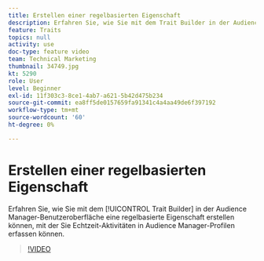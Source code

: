 ```yaml
---
title: Erstellen einer regelbasierten Eigenschaft
description: Erfahren Sie, wie Sie mit dem Trait Builder in der Audience Manager-Benutzeroberfläche eine regelbasierte Eigenschaft erstellen, mit der Sie Echtzeitaktivitäten in Audience Manager-Profilen erfassen können.
feature: Traits
topics: null
activity: use
doc-type: feature video
team: Technical Marketing
thumbnail: 34749.jpg
kt: 5290
role: User
level: Beginner
exl-id: 11f303c3-8ce1-4ab7-a621-5b42d475b234
source-git-commit: ea8ff5de0157659fa91341c4a4aa49de6f397192
workflow-type: tm+mt
source-wordcount: '60'
ht-degree: 0%

---
```


# Erstellen einer regelbasierten Eigenschaft

Erfahren Sie, wie Sie mit dem [!UICONTROL Trait Builder] in der Audience Manager-Benutzeroberfläche eine regelbasierte Eigenschaft erstellen können, mit der Sie Echtzeit-Aktivitäten in Audience Manager-Profilen erfassen können.

>[!VIDEO](https://video.tv.adobe.com/v/34749/?quality=12&learn=on)
